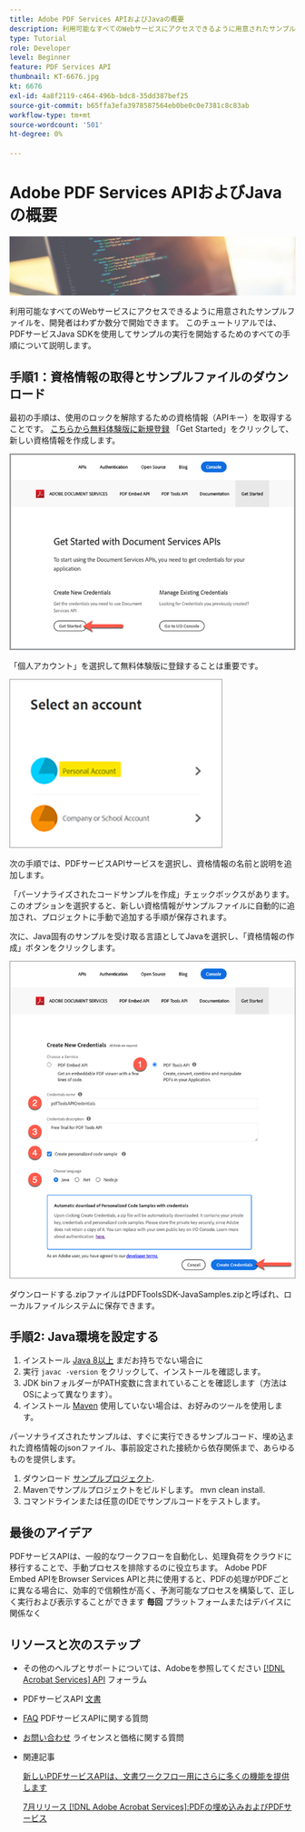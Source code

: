 ```yaml
---
title: Adobe PDF Services APIおよびJavaの概要
description: 利用可能なすべてのWebサービスにアクセスできるように用意されたサンプルファイルを、開発者はわずか数分で開始できます
type: Tutorial
role: Developer
level: Beginner
feature: PDF Services API
thumbnail: KT-6676.jpg
kt: 6676
exl-id: 4a8f2119-c464-496b-bdc8-35dd387bef25
source-git-commit: b65ffa3efa3978587564eb0be0c0e7381c8c83ab
workflow-type: tm+mt
source-wordcount: '501'
ht-degree: 0%

---
```


# Adobe PDF Services APIおよびJavaの概要

![PDFのヒーロー画像を作成](assets/GettingStartedJava_hero.jpg)

利用可能なすべてのWebサービスにアクセスできるように用意されたサンプルファイルを、開発者はわずか数分で開始できます。 このチュートリアルでは、PDFサービスJava SDKを使用してサンプルの実行を開始するためのすべての手順について説明します。

## 手順1：資格情報の取得とサンプルファイルのダウンロード

最初の手順は、使用のロックを解除するための資格情報（APIキー）を取得することです。 [こちらから無料体験版に新規登録](https://www.adobe.io/apis/documentcloud/dcsdk/gettingstarted.html) 「Get Started」をクリックして、新しい資格情報を作成します。

![手順 1](assets/GettingStartedJava_step1.png)

「個人アカウント」を選択して無料体験版に登録することは重要です。

![個人](assets/GettingStartedJava_personal.png)

次の手順では、PDFサービスAPIサービスを選択し、資格情報の名前と説明を追加します。

「パーソナライズされたコードサンプルを作成」チェックボックスがあります。 このオプションを選択すると、新しい資格情報がサンプルファイルに自動的に追加され、プロジェクトに手動で追加する手順が保存されます。

次に、Java固有のサンプルを受け取る言語としてJavaを選択し、「資格情報の作成」ボタンをクリックします。

![資格情報](assets/GettingStartedJava_credentials.png)

ダウンロードする.zipファイルはPDFToolsSDK-JavaSamples.zipと呼ばれ、ローカルファイルシステムに保存できます。

## 手順2: Java環境を設定する

1. インストール [Java 8以上](https://www.oracle.com/java/technologies/javase-downloads.html) まだお持ちでない場合に
1. 実行 `javac -version` をクリックして、インストールを確認します。
1. JDK binフォルダーがPATH変数に含まれていることを確認します（方法はOSによって異なります）。
1. インストール [Maven](https://maven.apache.org/install.html) 使用していない場合は、お好みのツールを使用します。

パーソナライズされたサンプルは、すぐに実行できるサンプルコード、埋め込まれた資格情報のjsonファイル、事前設定された接続から依存関係まで、あらゆるものを提供します。

1. ダウンロード [サンプルプロジェクト](https://github.com/adobe/pdftools-java-sdk-samples).
1. Mavenでサンプルプロジェクトをビルドします。 mvn clean install.
1. コマンドラインまたは任意のIDEでサンプルコードをテストします。

## 最後のアイデア

PDFサービスAPIは、一般的なワークフローを自動化し、処理負荷をクラウドに移行することで、手動プロセスを排除するのに役立ちます。 Adobe PDF Embed APIをBrowser Services APIと共に使用すると、PDFの処理がPDFごとに異なる場合に、効率的で信頼性が高く、予測可能なプロセスを構築して、正しく実行および表示することができます **毎回** プラットフォームまたはデバイスに関係なく

## リソースと次のステップ

* その他のヘルプとサポートについては、Adobeを参照してください [[!DNL Acrobat Services] API](https://community.adobe.com/t5/document-cloud-sdk/bd-p/Document-Cloud-SDK?page=1&amp;sort=latest_replies&amp;filter=all) フォーラム

* PDFサービスAPI [文書](https://www.adobe.com/go/pdftoolsapi_doc)

* [FAQ](https://community.adobe.com/t5/document-cloud-sdk/faq-for-document-services-pdf-tools-api/m-p/10726197) PDFサービスAPIに関する質問

* [お問い合わせ](https://www.adobe.com/go/pdftoolsapi_requestform) ライセンスと価格に関する質問

* 関連記事

  [新しいPDFサービスAPIは、文書ワークフロー用にさらに多くの機能を提供します](https://community.adobe.com/t5/document-services-apis/new-pdf-tools-api-brings-more-capabilities-for-document-services/m-p/11294170)

  [7月リリース [!DNL Adobe Acrobat Services]:PDFの埋め込みおよびPDFサービス](https://medium.com/adobetech/july-release-of-adobe-document-services-pdf-embed-and-pdf-tools-17211bf7776d)
